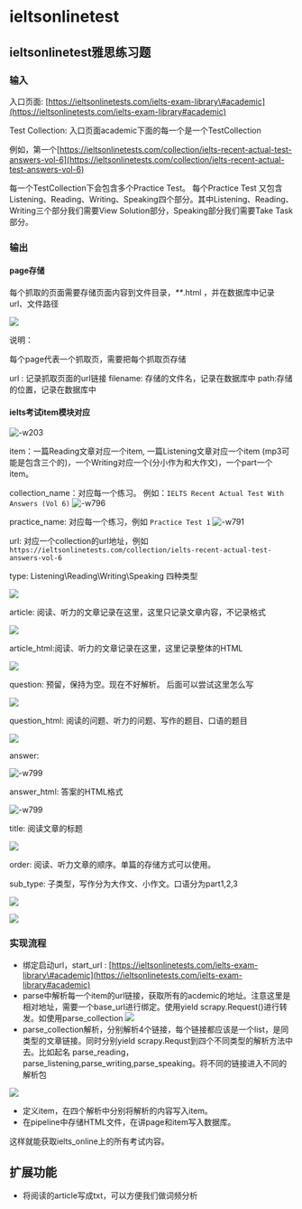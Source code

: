# ieltsonlinetest

## ieltsonlinetest雅思练习题

### 输入

入口页面: [https://ieltsonlinetests.com/ielts-exam-library\#academic](https://ieltsonlinetests.com/ielts-exam-library#academic)

Test Collection: 入口页面academic下面的每一个是一个TestCollection

例如，第一个[https://ieltsonlinetests.com/collection/ielts-recent-actual-test-answers-vol-6](https://ieltsonlinetests.com/collection/ielts-recent-actual-test-answers-vol-6)

每一个TestCollection下会包含多个Practice Test。 每个Practice Test 又包含Listening、Reading、Writing、Speaking四个部分。其中Listening、Reading、Writing三个部分我们需要View Solution部分，Speaking部分我们需要Take Task部分。

### 输出

#### page存储

每个抓取的页面需要存储页面内容到文件目录，_\*\*_.html ，并在数据库中记录 url、文件路径

![](http://ossp.pengjunjie.com/mweb/15573122965100.jpg)

说明：

每个page代表一个抓取页，需要把每个抓取页存储

url : 记录抓取页面的url链接 filename: 存储的文件名，记录在数据库中 path:存储的位置，记录在数据库中

#### ielts考试item模块对应

![-w203](http://ossp.pengjunjie.com/mweb/15573119459699.jpg)

item：一篇Reading文章对应一个item, 一篇Listening文章对应一个item \(mp3可能是包含三个的\)，一个Writing对应一个\(分小作为和大作文\)，一个part一个item。

collection\_name：对应每一个练习。 例如：`IELTS Recent Actual Test With Answers (Vol 6)` ![-w796](http://ossp.pengjunjie.com/mweb/15573048112524.jpg)

practice\_name: 对应每一个练习，例如 `Practice Test 1` ![-w791](http://ossp.pengjunjie.com/mweb/15573047243411.jpg)

url: 对应一个collection的url地址，例如 `https://ieltsonlinetests.com/collection/ielts-recent-actual-test-answers-vol-6`

type: Listening\Reading\Writing\Speaking 四种类型

![](http://ossp.pengjunjie.com/mweb/15573114786889.jpg)

article: 阅读、听力的文章记录在这里，这里只记录文章内容，不记录格式

![](http://ossp.pengjunjie.com/mweb/15573115482377.jpg)

article\_html:阅读、听力的文章记录在这里，这里记录整体的HTML

![](http://ossp.pengjunjie.com/mweb/15573115558141.jpg)

question: 预留，保持为空。现在不好解析。 后面可以尝试这里怎么写

![](http://ossp.pengjunjie.com/mweb/15573115705181.jpg)

question\_html: 阅读的问题、听力的问题、写作的题目、口语的题目

![](http://ossp.pengjunjie.com/mweb/15573115754984.jpg)

answer:

![-w799](http://ossp.pengjunjie.com/mweb/15573115905457.jpg)

answer\_html: 答案的HTML格式

![-w799](http://ossp.pengjunjie.com/mweb/15573115927874.jpg)

title: 阅读文章的标题

![](http://ossp.pengjunjie.com/mweb/15573116533552.jpg)

order: 阅读、听力文章的顺序。单篇的存储方式可以使用。

sub\_type: 子类型，写作分为大作文、小作文。口语分为part1,2,3

![](http://ossp.pengjunjie.com/mweb/15573120409099.jpg)

![](http://ossp.pengjunjie.com/mweb/15573120744050.jpg)

### 实现流程

* 绑定启动url，start\_url : [https://ieltsonlinetests.com/ielts-exam-library\#academic](https://ieltsonlinetests.com/ielts-exam-library#academic)
* parse中解析每一个item的url链接，获取所有的acdemic的地址。注意这里是相对地址，需要一个base\_url进行绑定。使用yield scrapy.Request\(\)进行转发。如使用parse\_collection ![](http://ossp.pengjunjie.com/mweb/15573128217327.jpg)
* parse\_collection解析，分别解析4个链接，每个链接都应该是一个list，是同类型的文章链接。同时分别yield scrapy.Requst到四个不同类型的解析方法中去。比如起名 parse\_reading，parse\_listening,parse\_writing,parse\_speaking。将不同的链接进入不同的解析包

![](http://ossp.pengjunjie.com/mweb/15573129609306.jpg)

* 定义item，在四个解析中分别将解析的内容写入item。
* 在pipeline中存储HTML文件，在讲page和item写入数据库。

这样就能获取ielts\_online上的所有考试内容。

## 扩展功能

* 将阅读的article写成txt，可以方便我们做词频分析


